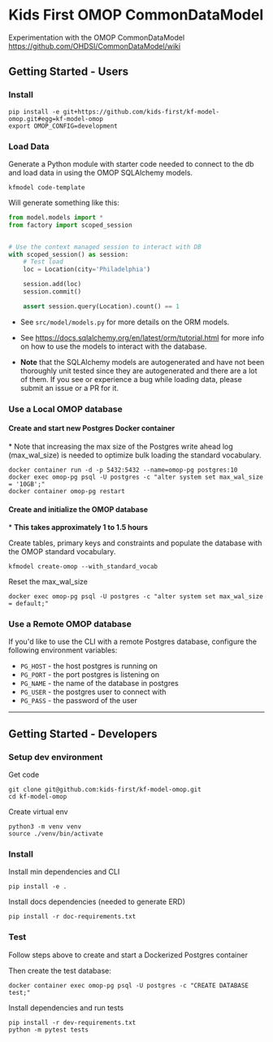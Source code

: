 # Kids First OMOP CommonDataModel
Experimentation with the OMOP CommonDataModel
https://github.com/OHDSI/CommonDataModel/wiki

## Getting Started - Users

### Install
```
pip install -e git+https://github.com/kids-first/kf-model-omop.git#egg=kf-model-omop
export OMOP_CONFIG=development
```

### Load Data
Generate a Python module with starter code needed to connect to the db and
load data in using the OMOP SQLAlchemy models.
```
kfmodel code-template
```

Will generate something like this:
```python
from model.models import *
from factory import scoped_session


# Use the context managed session to interact with DB
with scoped_session() as session:
    # Test load
    loc = Location(city='Philadelphia')

    session.add(loc)
    session.commit()

    assert session.query(Location).count() == 1
```

- See `src/model/models.py` for more details on the ORM models.

- See https://docs.sqlalchemy.org/en/latest/orm/tutorial.html for more info
on how to use the models to interact with the database.

- **Note** that the SQLAlchemy models are autogenerated and have not been thoroughly
unit tested since they are autogenerated and there are a lot of them. If you see or experience a bug while loading data, please submit an issue or a PR for it.

### Use a Local OMOP database

#### Create and start new Postgres Docker container

\* Note that increasing the max size of the Postgres write ahead log (max_wal_size) is needed to
optimize bulk loading the standard vocabulary.
```
docker container run -d -p 5432:5432 --name=omop-pg postgres:10
docker exec omop-pg psql -U postgres -c "alter system set max_wal_size = '10GB';"
docker container omop-pg restart
```

#### Create and initialize the OMOP database

\* **This takes approximately 1 to 1.5 hours**

Create tables, primary keys and constraints and
populate the database with the OMOP standard vocabulary.

```
kfmodel create-omop --with_standard_vocab
```
Reset the max_wal_size
```
docker exec omop-pg psql -U postgres -c "alter system set max_wal_size = default;"
```

### Use a Remote OMOP database
If you'd like to use the CLI with a remote Postgres database, configure the
following environment variables:

- `PG_HOST` - the host postgres is running on
- `PG_PORT` - the port postgres is listening on
- `PG_NAME` - the name of the database in postgres
- `PG_USER` - the postgres user to connect with
- `PG_PASS` - the password of the user

------------------------------------------------------------------------
## Getting Started - Developers

### Setup dev environment
Get code
```
git clone git@github.com:kids-first/kf-model-omop.git
cd kf-model-omop
```
Create virtual env
```
python3 -m venv venv
source ./venv/bin/activate
```

### Install
Install min dependencies and CLI
```
pip install -e .
```
Install docs dependencies (needed to generate ERD)
```
pip install -r doc-requirements.txt
```

### Test
Follow steps above to create and start a Dockerized Postgres container

Then create the test database:
```
docker container exec omop-pg psql -U postgres -c "CREATE DATABASE test;"
```

Install dependencies and run tests
```
pip install -r dev-requirements.txt
python -m pytest tests
```
